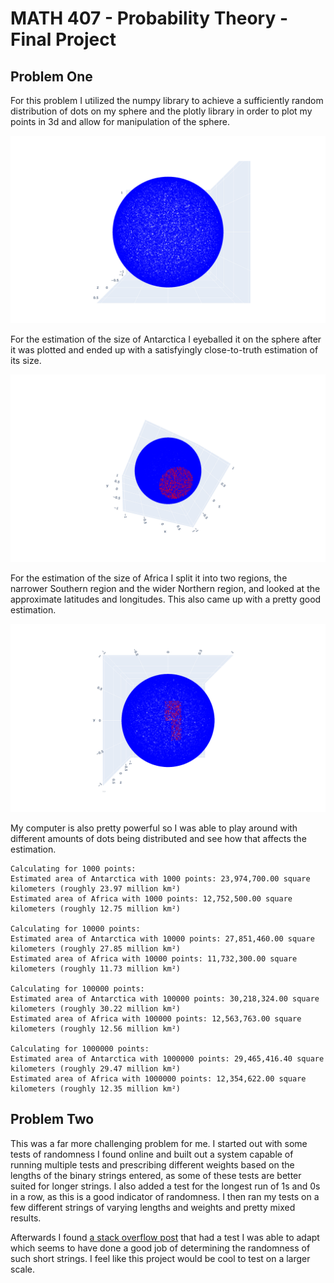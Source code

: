# MATH 407 - Probability Theory - Final Project

## Problem One

For this problem I utilized the numpy library to achieve a sufficiently random distribution of dots on my sphere and the plotly library in order to plot my points in 3d and allow for manipulation of the sphere.

![Sphere](./sphere.png)

For the estimation of the size of Antarctica I eyeballed it on the sphere after it was plotted and ended up with a satisfyingly close-to-truth estimation of its size.

![Antarctica](./antarctica.png)

For the estimation of the size of Africa I split it into two regions, the narrower Southern region and the wider Northern region, and looked at the approximate latitudes and longitudes. This also came up with a pretty good estimation.

![Africa](./africa.png)

My computer is also pretty powerful so I was able to play around with different amounts of dots being distributed and see how that affects the estimation.

```
Calculating for 1000 points:
Estimated area of Antarctica with 1000 points: 23,974,700.00 square kilometers (roughly 23.97 million km²)
Estimated area of Africa with 1000 points: 12,752,500.00 square kilometers (roughly 12.75 million km²)

Calculating for 10000 points:
Estimated area of Antarctica with 10000 points: 27,851,460.00 square kilometers (roughly 27.85 million km²)
Estimated area of Africa with 10000 points: 11,732,300.00 square kilometers (roughly 11.73 million km²)

Calculating for 100000 points:
Estimated area of Antarctica with 100000 points: 30,218,324.00 square kilometers (roughly 30.22 million km²)
Estimated area of Africa with 100000 points: 12,563,763.00 square kilometers (roughly 12.56 million km²)

Calculating for 1000000 points:
Estimated area of Antarctica with 1000000 points: 29,465,416.40 square kilometers (roughly 29.47 million km²)
Estimated area of Africa with 1000000 points: 12,354,622.00 square kilometers (roughly 12.35 million km²)
```

## Problem Two

This was a far more challenging problem for me. I started out with some tests of randomness I found online and built out a system capable of running multiple tests and prescribing different weights based on the lengths of the binary strings entered, as some of these tests are better suited for longer strings. I also added a test for the longest run of 1s and 0s in a row, as this is a good indicator of randomness. I then ran my tests on a few different strings of varying lengths and weights and pretty mixed results.

Afterwards I found [a stack overflow post](https://stackoverflow.com/questions/3097949/how-can-i-determine-the-statistical-randomness-of-a-binary-string) that had a test I was able to adapt which seems to have done a good job of determining the randomness of such short strings. I feel like this project would be cool to test on a larger scale.
```